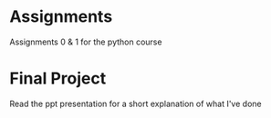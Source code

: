 # Assignments
Assignments 0 & 1 for the python course 


# Final Project
Read the ppt presentation for a short explanation of what I've done
